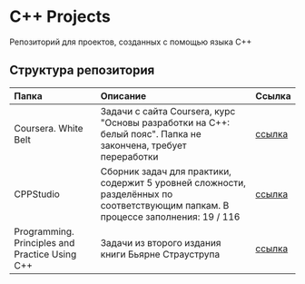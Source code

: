 # C++ Projects
Репозиторий для проектов, созданных с помощью языка С++

## Структура репозитория
|Папка|Описание|Ссылка|
|:-------------|:------------------|:-----|
|Coursera. White Belt|Задачи с сайта Coursera, курс "Основы разработки на C++: белый пояс". Папка не закончена, требует переработки|[ссылка](https://github.com/DanielPetrow/C_Plus_Plus_Projects/tree/main/Coursera.%20White%20Belt)|
|CPPStudio|Сборник задач для практики, содержит 5 уровней сложности, разделённых по соответствующим папкам. В процессе заполнения: 19 / 116|[ссылка](https://github.com/DanielPetrow/C_Plus_Plus_Projects/tree/main/CPPStudio)|
|Programming. Principles and Practice Using C++|Задачи из второго издания книги Бьярне Страуструпа|[ссылка](https://github.com/DanielPetrow/C_Plus_Plus_Projects/tree/main/Programming.%20Principles%20and%20Practice%20Using%20C%2B%2B)|
